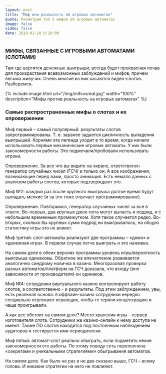 ```yaml
---
layout: post
title: "Миф или реальность об игровых автоматах"
quote: Расмотрим топ 5 мифов об игровых автоматах
image: false
video: false
date: 2019-01-20 8:18:00
---
```


### МИФЫ, СВЯЗАННЫЕ С ИГРОВЫМИ АВТОМАТАМИ (СЛОТАМИ)

Там где вертятся денежные выигрыши, всегда будет прекрасная почва для произрастания всевозможных заблуждений и мифов, причем весьма живучих. Очень многие из ник касаются видео-слотов. Разберемся.


{% include image.html url="/img/mifsvsreal.jpg" width="100%" description="Мифы против реальность на игровых автоматах" %}

### Самые распространенные мифы о слотах и их опровержение

Миф первый – самый популярный: результаты слотов запрограммированы. Т. е. заранее задается цикличность выпадения выигрышей. Корнями эта легенда уходит в то время, когда начали использовать первые механические игровые автоматы. У них были закономерности работы. Это подмечали/пробовали использовать игроки. 

Опровержение. За все что вы видите на экране, ответственен генератор случайных чисел (ГСЧ) и только он. А все изображения, возникающие перед вами, просто анимация. Есть немало данных с анализом работы слотов, которые подтверждают это.

Миф №2: каждый раз после крупного выигрыша долгое время будут выпадать мелкие (и за это тоже отвечает программирование). 

Опровержение. Повторимся, генератор случайных чисел за все в ответе. Во-первых, два крупных джек-пота могут выпасть и подряд, и с небольшим временным промежутком. Хотя такое случается редко. Во-вторых, сколько бы крупных сумм подряд ни выигрывалось, на общую статистику игры это не влияет.

Миф третий: слот-автоматы реализуют две программы – «демо» и «денежная игра». В первом случае легче выиграть и это наживка. 

На самом деле в обеих версиях программы уровень игры/вероятность выигрыша одинаковы. Обратное же впечатление развивается аналогично синдрому новичка в казино. Многоразовая проверка разных автоматов/платформ на ГСЧ доказала, что всюду (вне зависимости от производителя) он одинаков. 

Миф №4: сотрудники виртуального казино контролируют работу слотов, а соответственно - и результаты. Под этим заблуждением, увы, есть реальная основа: в оффлайн-казино сотрудники нередко специально отвлекают играющих, чтобы те теряли концентрацию и чаще проигрывали. 

А как все обстоит на самом деле? Место хранения игры – сервер изготовителя слота. Сотрудники же казино-онлайн к нему доступа не имеют. Также ПО слотов находится под постоянным наблюдением аудиторов и тестируется ими периодически.

Миф пятый: автомат-слот реально обыграть, если подметить некие закономерности его работы. По этому поводу сеть переполнена «секретами и уникальными стратегиями» обыгрывания автоматов. 

На самом деле. Как было не раз и не два сказано выше, ГСЧ – всему голова. И никакие стратегии на него не повлияют. 


